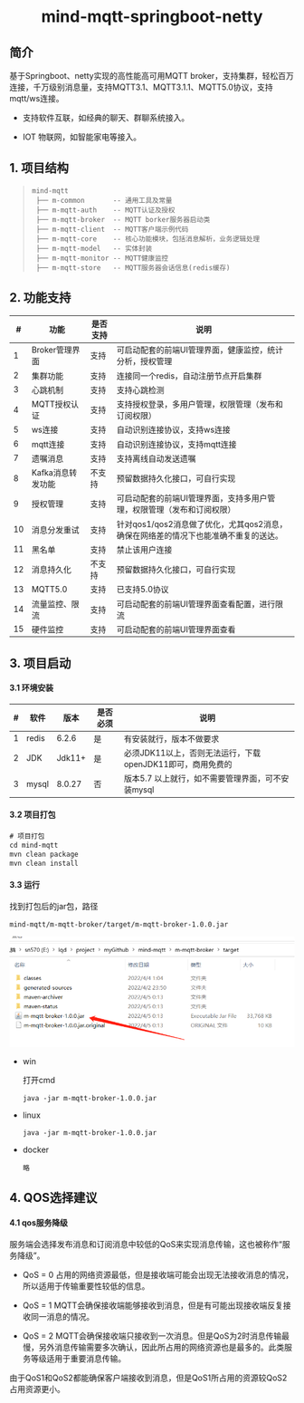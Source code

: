 <h1 align="center">mind-mqtt-springboot-netty</h1> 



## 简介

基于Springboot、netty实现的高性能高可用MQTT broker，支持集群，轻松百万连接，千万级别消息量，支持MQTT3.1、MQTT3.1.1、MQTT5.0协议，支持mqtt/ws连接。

- 支持软件互联，如经典的聊天、群聊系统接入。

- IOT 物联网，如智能家电等接入。

## 1. 项目结构

>```
>mind-mqtt
>  ├── m-common       -- 通用工具及常量
>  ├── m-mqtt-auth    -- MQTT认证及授权
>  ├── m-mqtt-broker  -- MQTT borker服务器启动类
>  ├── m-mqtt-client  -- MQTT客户端示例代码
>  ├── m-mqtt-core    -- 核心功能模块，包括消息解析，业务逻辑处理
>  ├── m-mqtt-model   -- 实体封装 
>  ├── m-mqtt-monitor -- MQTT健康监控
>  ├── m-mqtt-store   -- MQTT服务器会话信息(redis缓存)
>```

## 2. 功能支持

| #    | 功能              | 是否支持 | 说明                                                         |
| ---- | ----------------- | -------- | ------------------------------------------------------------ |
| 1    | Broker管理界面    | 支持     | 可启动配套的前端UI管理界面，健康监控，统计分析，授权管理     |
| 2    | 集群功能          | 支持     | 连接同一个redis，自动注册节点开启集群                        |
| 3    | 心跳机制          | 支持     | 支持心跳检测                                                 |
| 4    | MQTT授权认证      | 支持     | 支持授权登录，多用户管理，权限管理（发布和订阅权限）         |
| 5    | ws连接            | 支持     | 自动识别连接协议，支持ws连接                                 |
| 6    | mqtt连接          | 支持     | 自动识别连接协议，支持mqtt连接                               |
| 7    | 遗嘱消息          | 支持     | 支持离线自动发送遗嘱                                         |
| 8    | Kafka消息转发功能 | 不支持   | 预留数据持久化接口，可自行实现                               |
| 9    | 授权管理          | 支持     | 可启动配套的前端UI管理界面，支持多用户管理，权限管理（发布和订阅权限） |
| 10   | 消息分发重试      | 支持     | 针对qos1/qos2消息做了优化，尤其qos2消息，确保在网络差的情况下也能准确不重复的送达。 |
| 11   | 黑名单            | 支持     | 禁止该用户连接                                               |
| 12   | 消息持久化        | 不支持   | 预留数据持久化接口，可自行实现                               |
| 13   | MQTT5.0           | 支持     | 已支持5.0协议                                                |
| 14   | 流量监控、限流    | 支持     | 可启动配套的前端UI管理界面查看配置，进行限流                 |
| 15   | 硬件监控          | 支持     | 可启动配套的前端UI管理界面查看                               |

## 3. 项目启动

#### 3.1 环境安装

| #    | 软件  | 版本   | 是否必须 | 说明                                                       |
| ---- | ----- | ------ | -------- | ---------------------------------------------------------- |
| 1    | redis | 6.2.6  | 是       | 有安装就行，版本不做要求                                   |
| 2    | JDK   | Jdk11+ | 是       | 必须JDK11以上，否则无法运行，下载openJDK11即可，商用免费的 |
| 3    | mysql | 8.0.27 | 否       | 版本5.7 以上就行，如不需要管理界面，可不安装mysql          |

#### 3.2 项目打包

```shell
# 项目打包
cd mind-mqtt
mvn clean package
mvn clean install
```

#### 3.3 运行

找到打包后的jar包，路径

```
mind-mqtt/m-mqtt-broker/target/m-mqtt-broker-1.0.0.jar
```

![](\docs\doc-image\package01.png)

- win

  打开cmd

  ```shell
  java -jar m-mqtt-broker-1.0.0.jar
  ```

- linux

  ```shell
  java -jar m-mqtt-broker-1.0.0.jar
  ```

- docker

  ```shell
  略
  ```

  

## 4. QOS选择建议

#### 4.1 qos服务降级 

服务端会选择发布消息和订阅消息中较低的QoS来实现消息传输，这也被称作“服务降级”。 

- QoS = 0 占用的网络资源最低，但是接收端可能会出现无法接收消息的情况，所以适用于传输重要性较低的信息。

- QoS = 1 MQTT会确保接收端能够接收到消息，但是有可能出现接收端反复接收同一消息的情况。 

- QoS = 2 MQTT会确保接收端只接收到一次消息。但是QoS为2时消息传输最慢，另外消息传输需要多次确认，因此所占用的网络资源也是最多的。此类服务等级适用于重要消息传输。

由于QoS1和QoS2都能确保客户端接收到消息，但是QoS1所占用的资源较QoS2占用资源更小。